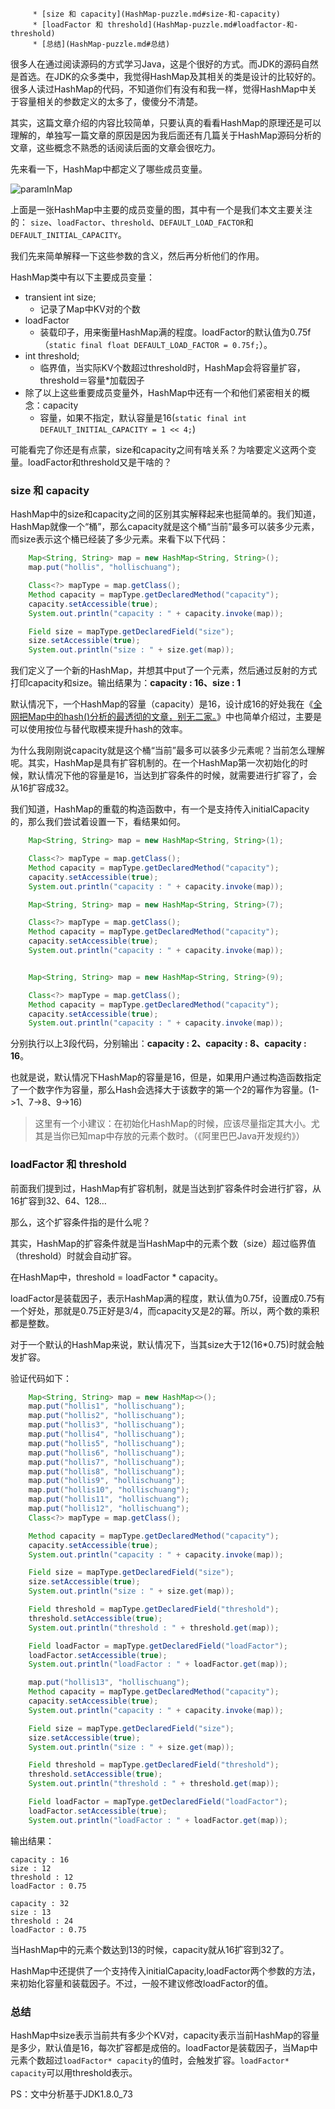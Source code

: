<!--ts-->
         * [size 和 capacity](HashMap-puzzle.md#size-和-capacity)
         * [loadFactor 和 threshold](HashMap-puzzle.md#loadfactor-和-threshold)
         * [总结](HashMap-puzzle.md#总结)

<!-- Added by: anapodoton, at: Sun Feb 16 15:39:16 CST 2020 -->

<!--te-->

很多人在通过阅读源码的方式学习Java，这是个很好的方式。而JDK的源码自然是首选。在JDK的众多类中，我觉得HashMap及其相关的类是设计的比较好的。很多人读过HashMap的代码，不知道你们有没有和我一样，觉得HashMap中关于容量相关的参数定义的太多了，傻傻分不清楚。

其实，这篇文章介绍的内容比较简单，只要认真的看看HashMap的原理还是可以理解的，单独写一篇文章的原因是因为我后面还有几篇关于HashMap源码分析的文章，这些概念不熟悉的话阅读后面的文章会很吃力。

先来看一下，HashMap中都定义了哪些成员变量。

![paramInMap](https://ws4.sinaimg.cn/large/006tKfTcly1g0eebsgzp5j30ej080gnb.jpg)

上面是一张HashMap中主要的成员变量的图，其中有一个是我们本文主要关注的： `size`、`loadFactor`、`threshold`、`DEFAULT_LOAD_FACTOR`和`DEFAULT_INITIAL_CAPACITY`。

我们先来简单解释一下这些参数的含义，然后再分析他们的作用。

HashMap类中有以下主要成员变量：

- transient int size;
  - 记录了Map中KV对的个数
- loadFactor
  - 装载印子，用来衡量HashMap满的程度。loadFactor的默认值为0.75f（`static final float DEFAULT_LOAD_FACTOR = 0.75f;`）。
- int threshold;
  - 临界值，当实际KV个数超过threshold时，HashMap会将容量扩容，threshold＝容量*加载因子
- 除了以上这些重要成员变量外，HashMap中还有一个和他们紧密相关的概念：capacity
  - 容量，如果不指定，默认容量是16(`static final int DEFAULT_INITIAL_CAPACITY = 1 << 4;`)

可能看完了你还是有点蒙，size和capacity之间有啥关系？为啥要定义这两个变量。loadFactor和threshold又是干啥的？

### size 和 capacity

HashMap中的size和capacity之间的区别其实解释起来也挺简单的。我们知道，HashMap就像一个“桶”，那么capacity就是这个桶“当前”最多可以装多少元素，而size表示这个桶已经装了多少元素。来看下以下代码：

```java
    Map<String, String> map = new HashMap<String, String>();
    map.put("hollis", "hollischuang");

    Class<?> mapType = map.getClass();
    Method capacity = mapType.getDeclaredMethod("capacity");
    capacity.setAccessible(true);
    System.out.println("capacity : " + capacity.invoke(map));

    Field size = mapType.getDeclaredField("size");
    size.setAccessible(true);
    System.out.println("size : " + size.get(map));
```

我们定义了一个新的HashMap，并想其中put了一个元素，然后通过反射的方式打印capacity和size。输出结果为：**capacity : 16、size : 1**

默认情况下，一个HashMap的容量（capacity）是16，设计成16的好处我在《[全网把Map中的hash()分析的最透彻的文章，别无二家。](http://www.hollischuang.com/archives/2091)》中也简单介绍过，主要是可以使用按位与替代取模来提升hash的效率。

为什么我刚刚说capacity就是这个桶“当前”最多可以装多少元素呢？当前怎么理解呢。其实，HashMap是具有扩容机制的。在一个HashMap第一次初始化的时候，默认情况下他的容量是16，当达到扩容条件的时候，就需要进行扩容了，会从16扩容成32。

我们知道，HashMap的重载的构造函数中，有一个是支持传入initialCapacity的，那么我们尝试着设置一下，看结果如何。

```java
    Map<String, String> map = new HashMap<String, String>(1);

    Class<?> mapType = map.getClass();
    Method capacity = mapType.getDeclaredMethod("capacity");
    capacity.setAccessible(true);
    System.out.println("capacity : " + capacity.invoke(map));

    Map<String, String> map = new HashMap<String, String>(7);

    Class<?> mapType = map.getClass();
    Method capacity = mapType.getDeclaredMethod("capacity");
    capacity.setAccessible(true);
    System.out.println("capacity : " + capacity.invoke(map));


    Map<String, String> map = new HashMap<String, String>(9);

    Class<?> mapType = map.getClass();
    Method capacity = mapType.getDeclaredMethod("capacity");
    capacity.setAccessible(true);
    System.out.println("capacity : " + capacity.invoke(map));
```

分别执行以上3段代码，分别输出：**capacity : 2、capacity : 8、capacity : 16**。

也就是说，默认情况下HashMap的容量是16，但是，如果用户通过构造函数指定了一个数字作为容量，那么Hash会选择大于该数字的第一个2的幂作为容量。(1->1、7->8、9->16)

> 这里有一个小建议：在初始化HashMap的时候，应该尽量指定其大小。尤其是当你已知map中存放的元素个数时。（《阿里巴巴Java开发规约》）

### loadFactor 和 threshold

前面我们提到过，HashMap有扩容机制，就是当达到扩容条件时会进行扩容，从16扩容到32、64、128…

那么，这个扩容条件指的是什么呢？

其实，HashMap的扩容条件就是当HashMap中的元素个数（size）超过临界值（threshold）时就会自动扩容。

在HashMap中，threshold = loadFactor * capacity。

loadFactor是装载因子，表示HashMap满的程度，默认值为0.75f，设置成0.75有一个好处，那就是0.75正好是3/4，而capacity又是2的幂。所以，两个数的乘积都是整数。

对于一个默认的HashMap来说，默认情况下，当其size大于12(16*0.75)时就会触发扩容。

验证代码如下：

```java
    Map<String, String> map = new HashMap<>();
    map.put("hollis1", "hollischuang");
    map.put("hollis2", "hollischuang");
    map.put("hollis3", "hollischuang");
    map.put("hollis4", "hollischuang");
    map.put("hollis5", "hollischuang");
    map.put("hollis6", "hollischuang");
    map.put("hollis7", "hollischuang");
    map.put("hollis8", "hollischuang");
    map.put("hollis9", "hollischuang");
    map.put("hollis10", "hollischuang");
    map.put("hollis11", "hollischuang");
    map.put("hollis12", "hollischuang");
    Class<?> mapType = map.getClass();

    Method capacity = mapType.getDeclaredMethod("capacity");
    capacity.setAccessible(true);
    System.out.println("capacity : " + capacity.invoke(map));

    Field size = mapType.getDeclaredField("size");
    size.setAccessible(true);
    System.out.println("size : " + size.get(map));

    Field threshold = mapType.getDeclaredField("threshold");
    threshold.setAccessible(true);
    System.out.println("threshold : " + threshold.get(map));

    Field loadFactor = mapType.getDeclaredField("loadFactor");
    loadFactor.setAccessible(true);
    System.out.println("loadFactor : " + loadFactor.get(map));

    map.put("hollis13", "hollischuang");
    Method capacity = mapType.getDeclaredMethod("capacity");
    capacity.setAccessible(true);
    System.out.println("capacity : " + capacity.invoke(map));

    Field size = mapType.getDeclaredField("size");
    size.setAccessible(true);
    System.out.println("size : " + size.get(map));

    Field threshold = mapType.getDeclaredField("threshold");
    threshold.setAccessible(true);
    System.out.println("threshold : " + threshold.get(map));

    Field loadFactor = mapType.getDeclaredField("loadFactor");
    loadFactor.setAccessible(true);
    System.out.println("loadFactor : " + loadFactor.get(map));
```

输出结果：

```
capacity : 16
size : 12
threshold : 12
loadFactor : 0.75

capacity : 32
size : 13
threshold : 24
loadFactor : 0.75
```

当HashMap中的元素个数达到13的时候，capacity就从16扩容到32了。

HashMap中还提供了一个支持传入initialCapacity,loadFactor两个参数的方法，来初始化容量和装载因子。不过，一般不建议修改loadFactor的值。

### 总结

HashMap中size表示当前共有多少个KV对，capacity表示当前HashMap的容量是多少，默认值是16，每次扩容都是成倍的。loadFactor是装载因子，当Map中元素个数超过`loadFactor* capacity`的值时，会触发扩容。`loadFactor* capacity`可以用threshold表示。

PS：文中分析基于JDK1.8.0_73
